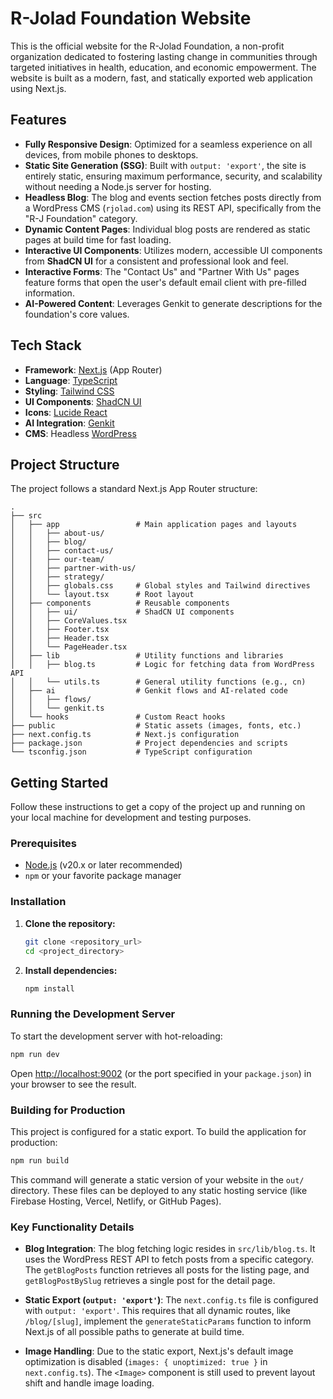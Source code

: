 # R-Jolad Foundation Website

This is the official website for the R-Jolad Foundation, a non-profit organization dedicated to fostering lasting change in communities through targeted initiatives in health, education, and economic empowerment. The website is built as a modern, fast, and statically exported web application using Next.js.

## Features

- **Fully Responsive Design**: Optimized for a seamless experience on all devices, from mobile phones to desktops.
- **Static Site Generation (SSG)**: Built with `output: 'export'`, the site is entirely static, ensuring maximum performance, security, and scalability without needing a Node.js server for hosting.
- **Headless Blog**: The blog and events section fetches posts directly from a WordPress CMS (`rjolad.com`) using its REST API, specifically from the "R-J Foundation" category.
- **Dynamic Content Pages**: Individual blog posts are rendered as static pages at build time for fast loading.
- **Interactive UI Components**: Utilizes modern, accessible UI components from **ShadCN UI** for a consistent and professional look and feel.
- **Interactive Forms**: The "Contact Us" and "Partner With Us" pages feature forms that open the user's default email client with pre-filled information.
- **AI-Powered Content**: Leverages Genkit to generate descriptions for the foundation's core values.

## Tech Stack

- **Framework**: [Next.js](https://nextjs.org/) (App Router)
- **Language**: [TypeScript](https://www.typescriptlang.org/)
- **Styling**: [Tailwind CSS](https://tailwindcss.com/)
- **UI Components**: [ShadCN UI](https://ui.shadcn.com/)
- **Icons**: [Lucide React](https://lucide.dev/)
- **AI Integration**: [Genkit](https://firebase.google.com/docs/genkit)
- **CMS**: Headless [WordPress](https://wordpress.org/)

## Project Structure

The project follows a standard Next.js App Router structure:

```
.
├── src
│   ├── app                 # Main application pages and layouts
│   │   ├── about-us/
│   │   ├── blog/
│   │   ├── contact-us/
│   │   ├── our-team/
│   │   ├── partner-with-us/
│   │   ├── strategy/
│   │   ├── globals.css     # Global styles and Tailwind directives
│   │   └── layout.tsx      # Root layout
│   ├── components          # Reusable components
│   │   ├── ui/             # ShadCN UI components
│   │   ├── CoreValues.tsx
│   │   ├── Footer.tsx
│   │   ├── Header.tsx
│   │   └── PageHeader.tsx
│   ├── lib                 # Utility functions and libraries
│   │   ├── blog.ts         # Logic for fetching data from WordPress API
│   │   └── utils.ts        # General utility functions (e.g., cn)
│   ├── ai                  # Genkit flows and AI-related code
│   │   ├── flows/
│   │   └── genkit.ts
│   └── hooks               # Custom React hooks
├── public                  # Static assets (images, fonts, etc.)
├── next.config.ts          # Next.js configuration
├── package.json            # Project dependencies and scripts
└── tsconfig.json           # TypeScript configuration
```

## Getting Started

Follow these instructions to get a copy of the project up and running on your local machine for development and testing purposes.

### Prerequisites

- [Node.js](https://nodejs.org/en/) (v20.x or later recommended)
- `npm` or your favorite package manager

### Installation

1.  **Clone the repository:**
    ```bash
    git clone <repository_url>
    cd <project_directory>
    ```

2.  **Install dependencies:**
    ```bash
    npm install
    ```

### Running the Development Server

To start the development server with hot-reloading:

```bash
npm run dev
```

Open [http://localhost:9002](http://localhost:9002) (or the port specified in your `package.json`) in your browser to see the result.

### Building for Production

This project is configured for a static export. To build the application for production:

```bash
npm run build
```

This command will generate a static version of your website in the `out/` directory. These files can be deployed to any static hosting service (like Firebase Hosting, Vercel, Netlify, or GitHub Pages).

### Key Functionality Details

- **Blog Integration**: The blog fetching logic resides in `src/lib/blog.ts`. It uses the WordPress REST API to fetch posts from a specific category. The `getBlogPosts` function retrieves all posts for the listing page, and `getBlogPostBySlug` retrieves a single post for the detail page.

- **Static Export (`output: 'export'`)**: The `next.config.ts` file is configured with `output: 'export'`. This requires that all dynamic routes, like `/blog/[slug]`, implement the `generateStaticParams` function to inform Next.js of all possible paths to generate at build time.

- **Image Handling**: Due to the static export, Next.js's default image optimization is disabled (`images: { unoptimized: true }` in `next.config.ts`). The `<Image>` component is still used to prevent layout shift and handle image loading.
